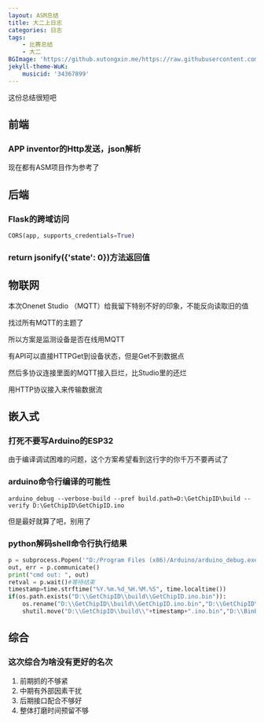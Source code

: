 ```yaml
---
layout: ASM总结
title: 大二上日志
categories: 日志
tags: 
    - 比赛总结
    - 大二
BGImage: 'https://github.xutongxin.me/https://raw.githubusercontent.com/xutongxin1/PictureBed/master/img0/20220310123346.png'
jekyll-theme-WuK:
    musicid: '34367899'
---
```


这份总结很短吧

## 前端

### APP  inventor的Http发送，json解析

现在都有ASM项目作为参考了



## 后端

### Flask的跨域访问

```python
CORS(app, supports_credentials=True)
```

### return jsonify({'state': 0})方法返回值

## 物联网

本次Onenet Studio （MQTT）给我留下特别不好的印象，不能反向读取旧的值

找过所有MQTT的主题了

所以方案是监测设备是否在线用MQTT

有API可以直接HTTPGet到设备状态，但是Get不到数据点

然后多协议连接里面的MQTT接入巨烂，比Studio里的还烂

用HTTP协议接入来传输数据流

## 嵌入式

### 打死不要写Arduino的ESP32

由于编译调试困难的问题，这个方案希望看到这行字的你千万不要再试了

### arduino命令行编译的可能性

```shell
arduino_debug --verbose-build --pref build.path=D:\GetChipID\build --verify D:\GetChipID\GetChipID.ino
```

但是最好就算了吧，别用了

### python解码shell命令行执行结果

```python
p = subprocess.Popen('"D:/Program Files (x86)/Arduino/arduino_debug.exe" --verbose-build --pref build.path=D:\\GetChipID\\build --verify D:\\GetChipID\\GetChipID.ino', shell=True, stdout=subprocess.PIPE, stderr=subprocess.STDOUT)
out, err = p.communicate()
print("cmd out: ", out)
retval = p.wait()#等待结束
timestamp=time.strftime("%Y.%m.%d_%H.%M.%S", time.localtime())
if(os.path.exists("D:\\GetChipID\\build\\GetChipID.ino.bin")):
    os.rename("D:\\GetChipID\\build\\GetChipID.ino.bin","D:\\GetChipID\\build\\"+timestamp+".ino.bin")
    shutil.move("D:\\GetChipID\\build\\"+timestamp+".ino.bin","D:\\BinBuild")

```

## 综合

### 这次综合为啥没有更好的名次

1. 前期抓的不够紧
2. 中期有外部因素干扰
3. 后期接口配合不够好
4. 整体打磨时间预留不够

